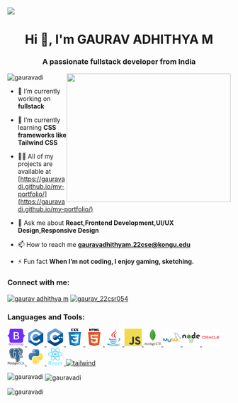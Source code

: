 <img align="center"  src="https://user-images.githubusercontent.com/109351602/202650321-7f4da361-f98f-4345-8df4-adf352a11322.gif">  
<h1 align="center">Hi 👋, I'm GAURAV ADHITHYA M</h1>
<h3 align="center">A passionate fullstack developer from India</h3>
<img align="right" width="370" height="290" src="https://shorturl.at/FOYoA">  

<p align="left"> <img src="https://komarev.com/ghpvc/?username=gauravadi&label=Profile%20views&color=0e75b6&style=flat" alt="gauravadi" /> </p>

- 🔭 I’m currently working on **fullstack**

- 🌱 I’m currently learning **CSS frameworks like Tailwind CSS**

- 👨‍💻 All of my projects are available at [https://gauravadi.github.io/my-portfolio/](https://gauravadi.github.io/my-portfolio/)

- 💬 Ask me about **React,Frontend Development,UI/UX Design,Responsive Design**

- 📫 How to reach me **gauravadhithyam.22cse@kongu.edu**

- ⚡ Fun fact **When I’m not coding, I enjoy gaming, sketching.**

<h3 align="left">Connect with me:</h3>
<p align="left">
<a href="https://linkedin.com/in/gaurav adhithya m" target="blank"><img align="center" src="https://raw.githubusercontent.com/rahuldkjain/github-profile-readme-generator/master/src/images/icons/Social/linked-in-alt.svg" alt="gaurav adhithya m" height="30" width="40" /></a>
<a href="https://www.leetcode.com/gaurav_22csr054" target="blank"><img align="center" src="https://raw.githubusercontent.com/rahuldkjain/github-profile-readme-generator/master/src/images/icons/Social/leet-code.svg" alt="gaurav_22csr054" height="30" width="40" /></a>
</p>

<h3 align="left">Languages and Tools:</h3>
<p align="left"> <a href="https://getbootstrap.com" target="_blank" rel="noreferrer"> <img src="https://raw.githubusercontent.com/devicons/devicon/master/icons/bootstrap/bootstrap-plain-wordmark.svg" alt="bootstrap" width="40" height="40"/> </a> <a href="https://www.cprogramming.com/" target="_blank" rel="noreferrer"> <img src="https://raw.githubusercontent.com/devicons/devicon/master/icons/c/c-original.svg" alt="c" width="40" height="40"/> </a> <a href="https://www.w3schools.com/cpp/" target="_blank" rel="noreferrer"> <img src="https://raw.githubusercontent.com/devicons/devicon/master/icons/cplusplus/cplusplus-original.svg" alt="cplusplus" width="40" height="40"/> </a> <a href="https://www.w3schools.com/css/" target="_blank" rel="noreferrer"> <img src="https://raw.githubusercontent.com/devicons/devicon/master/icons/css3/css3-original-wordmark.svg" alt="css3" width="40" height="40"/> </a> <a href="https://www.w3.org/html/" target="_blank" rel="noreferrer"> <img src="https://raw.githubusercontent.com/devicons/devicon/master/icons/html5/html5-original-wordmark.svg" alt="html5" width="40" height="40"/> </a> <a href="https://www.java.com" target="_blank" rel="noreferrer"> <img src="https://raw.githubusercontent.com/devicons/devicon/master/icons/java/java-original.svg" alt="java" width="40" height="40"/> </a> <a href="https://developer.mozilla.org/en-US/docs/Web/JavaScript" target="_blank" rel="noreferrer"> <img src="https://raw.githubusercontent.com/devicons/devicon/master/icons/javascript/javascript-original.svg" alt="javascript" width="40" height="40"/> </a> <a href="https://www.mongodb.com/" target="_blank" rel="noreferrer"> <img src="https://raw.githubusercontent.com/devicons/devicon/master/icons/mongodb/mongodb-original-wordmark.svg" alt="mongodb" width="40" height="40"/> </a> <a href="https://www.mysql.com/" target="_blank" rel="noreferrer"> <img src="https://raw.githubusercontent.com/devicons/devicon/master/icons/mysql/mysql-original-wordmark.svg" alt="mysql" width="40" height="40"/> </a> <a href="https://nodejs.org" target="_blank" rel="noreferrer"> <img src="https://raw.githubusercontent.com/devicons/devicon/master/icons/nodejs/nodejs-original-wordmark.svg" alt="nodejs" width="40" height="40"/> </a> <a href="https://www.oracle.com/" target="_blank" rel="noreferrer"> <img src="https://raw.githubusercontent.com/devicons/devicon/master/icons/oracle/oracle-original.svg" alt="oracle" width="40" height="40"/> </a> <a href="https://www.postgresql.org" target="_blank" rel="noreferrer"> <img src="https://raw.githubusercontent.com/devicons/devicon/master/icons/postgresql/postgresql-original-wordmark.svg" alt="postgresql" width="40" height="40"/> </a> <a href="https://www.python.org" target="_blank" rel="noreferrer"> <img src="https://raw.githubusercontent.com/devicons/devicon/master/icons/python/python-original.svg" alt="python" width="40" height="40"/> </a> <a href="https://reactjs.org/" target="_blank" rel="noreferrer"> <img src="https://raw.githubusercontent.com/devicons/devicon/master/icons/react/react-original-wordmark.svg" alt="react" width="40" height="40"/> </a> <a href="https://tailwindcss.com/" target="_blank" rel="noreferrer"> <img src="https://www.vectorlogo.zone/logos/tailwindcss/tailwindcss-icon.svg" alt="tailwind" width="40" height="40"/> </a> </p>

<p><img align="left" src="https://github-readme-stats.vercel.app/api/top-langs?username=gauravadi&show_icons=true&locale=en&layout=compact" alt="gauravadi" /></p>

<p>&nbsp;<img align="center" src="https://github-readme-stats.vercel.app/api?username=gauravadi&show_icons=true&locale=en" alt="gauravadi" /></p>

<p><img align="center" src="https://github-readme-streak-stats.herokuapp.com/?user=gauravadi&" alt="gauravadi" /></p>
